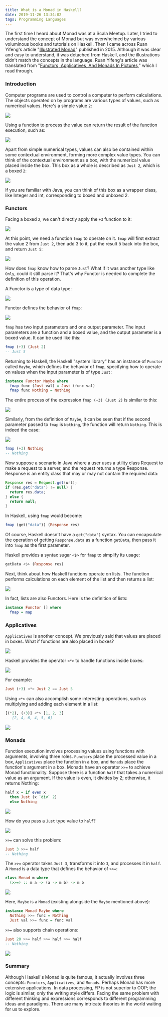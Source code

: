 ```yaml
---
title: What is a Monad in Haskell?
date: 2019-11-26 13:34:02
tags: Programming Languages
---
```


The first time I heard about Monad was at a Scala Meetup. Later, I tried to understand the concept of Monad but was overwhelmed by various voluminous books and tutorials on Haskell. Then I came across Ruan Yifeng's article "[Illustrated Monad](http://www.ruanyifeng.com/blog/2015/07/monad.html)" published in 2015. Although it was clear and easy to understand, it was detached from Haskell, and the illustrations didn't match the concepts in the language. Ruan Yifeng's article was translated from "[Functors, Applicatives, And Monads In Pictures](http://adit.io/posts/2013-04-17-functors,_applicatives,_and_monads_in_pictures.html)," which I read through.

### Introduction

Computer programs are used to control a computer to perform calculations. The objects operated on by programs are various types of values, such as numerical values. Here's a simple value `2`:

<img src="1.png" style="box-shadow: 0 0 0 #fff; margin-left: 0;" />

Using a function to process the value can return the result of the function execution, such as:

<img src="2.png" style="box-shadow: 0 0 0 #fff; margin-left: 0;" />

Apart from simple numerical types, values can also be contained within some contextual environment, forming more complex value types. You can think of the contextual environment as a box, with the numerical value placed inside the box. This box as a whole is described as `Just 2`, which is a boxed `2`:

<img src="3.png" style="box-shadow: 0 0 0 #fff; margin-left: 0;" />

If you are familiar with Java, you can think of this box as a wrapper class, like Integer and int, corresponding to boxed and unboxed 2.

### Functors

Facing a boxed `2`, we can't directly apply the `+3` function to it:

<img src="4.png" style="box-shadow: 0 0 0 #fff; margin-left: 0;" />

At this point, we need a function `fmap` to operate on it. `fmap` will first extract the value 2 from `Just 2`, then add 3 to it, put the result 5 back into the box, and return `Just 5`:

<img src="5.png" style="box-shadow: 0 0 0 #fff; margin-left: 0;" />

How does `fmap` know how to parse `Just`? What if it was another type like `Only`, could it still parse it? That's why Functor is needed to complete the definition of this operation.

A Functor is a type of data type:

<img src="6.png" style="box-shadow: 0 0 0 #fff; margin-left: 0;" />

Functor defines the behavior of `fmap`:

<img src="7.png" style="box-shadow: 0 0 0 #fff; margin-left: 0;" />

`fmap` has two input parameters and one output parameter. The input parameters are a function and a boxed value, and the output parameter is a boxed value. It can be used like this:

```Haskell
fmap (+3) (Just 2)
-- Just 5
```

Returning to Haskell, the Haskell "system library" has an instance of `Functor` called `Maybe`, which defines the behavior of `fmap`, specifying how to operate on values when the input parameter is of type `Just`:

```Haskell
instance Functor Maybe where
  fmap func (Just val) = Just (func val)
  fmap func Nothing = Nothing
```

The entire process of the expression `fmap (+3) (Just 2)` is similar to this:

<img src="8.png" style="box-shadow: 0 0 0 #fff; margin-left: 0;" />

Similarly, from the definition of `Maybe`, it can be seen that if the second parameter passed to `fmap` is `Nothing`, the function will return `Nothing`. This is indeed the case:

<img src="9.png" style="box-shadow: 0 0 0 #fff; margin-left: 0;" />

```Haskell
fmap (+3) Nothing
-- Nothing
```

Now suppose a scenario in Java where a user uses a utility class Request to make a request to a server, and the request returns a type Response. Response is an entity class that may or may not contain the required data:

```Java
Response res = Request.get(url);
if (res.get("data") != null) {
  return res.data;
} else {
  return null;
}
```

In Haskell, using `fmap` would become:

```Haskell
fmap (get("data")) (Response res)
```

Of course, Haskell doesn't have a `get("data")` syntax. You can encapsulate the operation of getting `Response.data` as a function `getData`, then pass it into `fmap` as the first parameter.

Haskell provides a syntax sugar `<$>` for `fmap` to simplify its usage:

```Haskell
getData <$> (Response res)
```

Next, think about how Haskell functions operate on lists. The function performs calculations on each element of the list and then returns a list:

<img src="10.png" style="box-shadow: 0 0 0 #fff; margin-left: 0;" />

In fact, lists are also Functors. Here is the definition of lists:

```Haskell
instance Functor [] where
  fmap = map
```

### Applicatives

`Applicatives` is another concept. We previously said that values are placed in boxes. What if functions are also placed in boxes?

<img src="11.png" style="box-shadow: 0 0 0 #fff; margin-left: 0;" />

Haskell provides the operator `<*>` to handle functions inside boxes:

<img src="12.png" style="box-shadow: 0 0 0 #fff; margin-left: 0;" />

For example:

```Haskell
Just (+3) <*> Just 2 == Just 5
```

Using `<*>` can also accomplish some interesting operations, such as multiplying and adding each element in a list:

```Haskell
[(*2), (+3)] <*> [1, 2, 3]
-- [2, 4, 6, 4, 5, 6]
```

<img src="13.png" style="box-shadow: 0 0 0 #fff; margin-left: 0;" />

### Monads

Function execution involves processing values using functions with arguments, involving three roles. `Functors` place the processed value in a box, `Applicatives` place the function in a box, and `Monads` place the function's argument in a box. Monads have an operator `>>=` to achieve Monad functionality. Suppose there is a function `half` that takes a numerical value as an argument. If the value is even, it divides by 2; otherwise, it returns Nothing:

```Haskell
half x = if even x
  then Just (x `div` 2)
  else Nothing
```

<img src="14.png" style="box-shadow: 0 0 0 #fff; margin-left: 0;" />

How do you pass a `Just` type value to `half`?

<img src="15.png" style="box-shadow: 0 0 0 #fff; margin-left: 0;" />

`>>=` can solve this problem:

```Haskell
Just 3 >>= half
-- Nothing
```

The `>>=` operator takes `Just 3`, transforms it into `3`, and processes it in `half`. A `Monad` is a data type that defines the behavior of `>>=`:

```Haskell
class Monad m where
  (>>=) :: m a -> (a -> m b) -> m b
```

<img src="16.png" style="box-shadow: 0 0 0 #fff; margin-left: 0;" />

Here, `Maybe` is a `Monad` (existing alongside the `Maybe` mentioned above):

```Haskell
instance Monad Maybe where
  Nothing >>= func = Nothing
  Just val >>= func = func val
```

`>>=` also supports chain operations:

```Haskell
Just 20 >>= half >>= half >>= half
-- Nothing
```

<img src="17.png" style="box-shadow: 0 0 0 #fff; margin-left: 0;" />

### Summary

Although Haskell's Monad is quite famous, it actually involves three concepts: `Functors`, `Applicatives`, and `Monads`. Perhaps Monad has more extensive applications. In data processing, FP is not superior to OOP; the logic is similar, only the writing style differs. Facing the same problem with different thinking and expressions corresponds to different programming ideas and paradigms. There are many intricate theories in the world waiting for us to explore.
